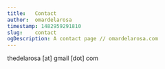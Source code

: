 ```yaml
---
title:   Contact
author:  omardelarosa
timestamp: 1482959291810
slug:    contact
ogDescription: A contact page // omardelarosa.com
---
```

thedelarosa [at] gmail [dot] com
